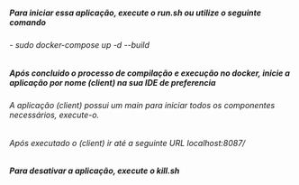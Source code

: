 ##### Para iniciar essa aplicação, execute o run.sh ou utilize o seguinte comando
###### - sudo docker-compose up -d --build
##### Após concluido o processo de compilação e execução no docker, inicie a aplicação por nome (client) na sua IDE de preferencia
###### A aplicação (client) possui um main para iniciar todos os componentes necessários, execute-o.
###### Após executado o (client) ir até a seguinte URL localhost:8087/
##### Para desativar a aplicação, execute o kill.sh
